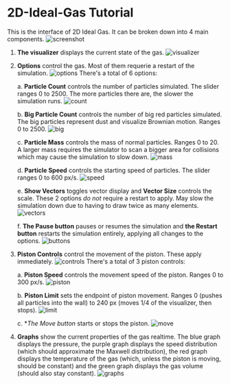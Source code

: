 # 2D-Ideal-Gas Tutorial

This is the interface of 2D Ideal Gas. It can be broken down into 4 main components.
![screenshot](https://i.imgur.com/JZA4u3W.png)

1. **The visualizer** displays the current state of the gas.
   ![visualizer](https://i.imgur.com/1VBAZaG.png)

2. **Options** control the gas. Most of them requerie a restart of the simulation.
   ![options](https://i.imgur.com/ZzyfAWT.png)
   There's a total of 6 options:

    a. **Particle Count** controls the number of particles simulated. The slider
       ranges 0 to 2500. The more particles there are, the slower the simulation
       runs.
       ![count](https://i.imgur.com/cPodjB5.png)

    b. **Big Particle Count** controls the number of big red particles simulated.
       The big particles represent dust and visualize Brownian motion. Ranges 0
       to 2500.
       ![big](https://i.imgur.com/ChNcMz4.png)

    c. **Particle Mass** controls the mass of normal particles. Ranges 0 to 20.
       A larger mass requires the simulator to scan a bigger area for collisions
       which may cause the simulation to slow down.
       ![mass](https://i.imgur.com/skd2mqO.png)

    d. **Particle Speed** controls the starting speed of particles. The slider
       ranges 0 to 600 px/s.
       ![speed](https://i.imgur.com/3rQOYMT.png)

    e. **Show Vectors** toggles vector display and **Vector Size** controls the
       scale. These 2 options *do not* require a restart to apply. May slow the
       simulation down due to having to draw twice as many elements.
       ![vectors](https://i.imgur.com/oijhLqH.png)

    f. **The Pause button** pauses or resumes the simulation and **the Restart
       button** restarts the simulation entirely, applying all changes to the options.
       ![buttons](https://i.imgur.com/qJjJuuq.png)

3. **Piston Controls** control the movement of the piston. These apply
   immediately.
   ![controls](https://i.imgur.com/GYh87Kp.png)
   There's a total of 3 piston controls:

    a. **Piston Speed** controls the movement speed of the piston. Ranges 0 to
       300 px/s.
       ![piston](https://i.imgur.com/Qupfgpw.png)

    b. **Piston Limit** sets the endpoint of piston movement. Ranges 0 (pushes
       all particles into the wall) to 240 px (moves 1/4 of the visualizer, then
       stops).
       ![limit](https://i.imgur.com/2iHIc6q.png)

    c. **The Move button* starts or stops the piston.
       ![move](https://i.imgur.com/nOxv8p6.png)

4. **Graphs** show the current properties of the gas realtime. The blue graph
   displays the pressure, the purple graph displays the speed distribution
   (which should approximate the Maxwell distribution), the red graph displays
   the temperature of the gas (which, unless the piston is moving, should be
   constant) and the green graph displays the gas volume (should also stay constant).
   ![graphs](https://i.imgur.com/l1oWXRg.png)
